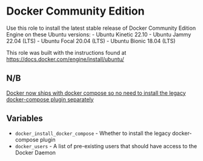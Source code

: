 # Docker Community Edition

Use this role to install the latest stable release of Docker Community Edition Engine on these Ubuntu versions:
    - Ubuntu Kinetic 22.10
    - Ubuntu Jammy 22.04 (LTS)
    - Ubuntu Focal 20.04 (LTS)
    - Ubuntu Bionic 18.04 (LTS)

This role was built with the instructions found at https://docs.docker.com/engine/install/ubuntu/

## N/B
[Docker now ships with docker compose so no need to install the legacy docker-compose plugin separately](https://docs.docker.com/compose/compose-v2/)

## Variables
- `docker_install_docker_compose` - Whether to install the legacy docker-compose plugin
- `docker_users` - A list of pre-existing users that should have access to the Docker Daemon
